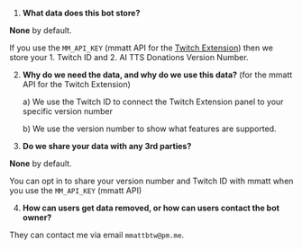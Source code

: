 1) **What data does this bot store?**

**None** by default.

If you use the `MM_API_KEY` (mmatt API for the [Twitch Extension](https://dashboard.twitch.tv/extensions/ukchm96ow4u5nykp34y56v8c14refh-0.0.1)) then we store your 1. Twitch ID and 2. AI TTS Donations Version Number.

2) **Why do we need the data, and why do we use this data?** (for the mmatt API for the Twitch Extension)

    a) We use the Twitch ID to connect the Twitch Extension panel to your specific version number

    b) We use the version number to show what features are supported.

3) **Do we share your data with any 3rd parties?**

**None** by default.

You can opt in to share your version number and Twitch ID with mmatt when you use the `MM_API_KEY` (mmatt API)

4) **How can users get data removed, or how can users contact the bot owner?**

They can contact me via email `mmattbtw@pm.me`.
